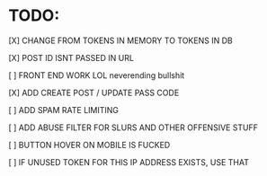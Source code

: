 # TODO:

[X] CHANGE FROM TOKENS IN MEMORY TO TOKENS IN DB

[X] POST ID ISNT PASSED IN URL

[ ] FRONT END WORK LOL neverending bullshit

[X] ADD CREATE POST / UPDATE PASS CODE

[ ] ADD SPAM RATE LIMITING

[ ] ADD ABUSE FILTER FOR SLURS AND OTHER OFFENSIVE STUFF

[ ] BUTTON HOVER ON MOBILE IS FUCKED

[ ] IF UNUSED TOKEN FOR THIS IP ADDRESS EXISTS, USE THAT
